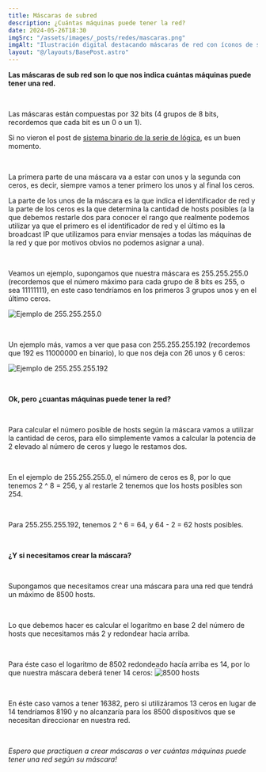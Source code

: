 ```yaml
---
title: Máscaras de subred
description: ¿Cuántas máquinas puede tener la red?
date: 2024-05-26T18:30
imgSrc: "/assets/images/_posts/redes/mascaras.png"
imgAlt: "Ilustración digital destacando máscaras de red con íconos de seguridad y privacidad en línea."
layout: "@/layouts/BasePost.astro"
---
```


**Las máscaras de sub red son lo que nos indica cuántas máquinas puede tener una red.**

</br>

Las máscaras están compuestas por 32 bits (4 grupos de 8 bits, recordemos que cada bit es un 0 o un 1).

Si no vieron el post de <span style="color: violet">[sistema binario de la serie de lógica](/blog/logica/sistema-binario/)</span>, es un buen momento.

</br>

La primera parte de una máscara va a estar con unos y la segunda con ceros, es decir, siempre vamos a tener primero los unos y al final los ceros.

La parte de los unos de la máscara es la que indica el identificador de red y la parte de los ceros es la que determina la cantidad de hosts posibles (a la que debemos restarle dos para conocer el rango que realmente podemos utilizar ya que el primero es el identificador de red y el último es la broadcast IP que utilizamos para enviar mensajes a todas las máquinas de la red y que por motivos obvios no podemos asignar a una).

</br>

Veamos un ejemplo, supongamos que nuestra máscara es 255.255.255.0 (recordemos que el número máximo para cada grupo de 8 bits es 255, o sea 11111111), en este caso tendríamos en los primeros 3 grupos unos y en el último ceros.

![Ejemplo de 255.255.255.0](/assets/images/_posts/redes/2552552550.png)

</br>

Un ejemplo más, vamos a ver que pasa con 255.255.255.192 (recordemos que 192 es 11000000 en binario), lo que nos deja con 26 unos y 6 ceros:

![Ejemplo de 255.255.255.192](/assets/images/_posts/redes/255255255192.png)

</br>

**Ok, pero ¿cuantas máquinas puede tener la red?**

</br>

Para calcular el número posible de hosts según la máscara vamos a utilizar la cantidad de ceros, para ello simplemente vamos a calcular la potencia de 2 elevado al número de ceros y luego le restamos dos.

</br>

En el ejemplo de 255.255.255.0, el número de ceros es 8, por lo que tenemos 2 ^ 8 = 256, y al restarle 2 tenemos que los hosts posibles son 254.

</br>

Para 255.255.255.192, tenemos 2 ^ 6 = 64, y 64 - 2 = 62 hosts posibles.

</br>

**¿Y si necesitamos crear la máscara?**

</br>

Supongamos que necesitamos crear una máscara para una red que tendrá un máximo de 8500 hosts.

</br>

Lo que debemos hacer es calcular el logaritmo en base 2 del número de hosts que necesitamos más 2 y redondear hacia arriba.

</br>

Para éste caso el logaritmo de 8502 redondeado hacía arriba es 14, por lo que nuestra máscara deberá tener 14 ceros:
![8500 hosts](/assets/images/_posts/redes/8500hosts.png)

</br>

En éste caso vamos a tener 16382, pero si utilizáramos 13 ceros en lugar de 14 tendríamos 8190 y no alcanzaría para los 8500 dispositivos que se necesitan direccionar en nuestra red.

</br>

*Espero que practiquen a crear máscaras o ver cuántas máquinas puede tener una red según su máscara!*

</br>
